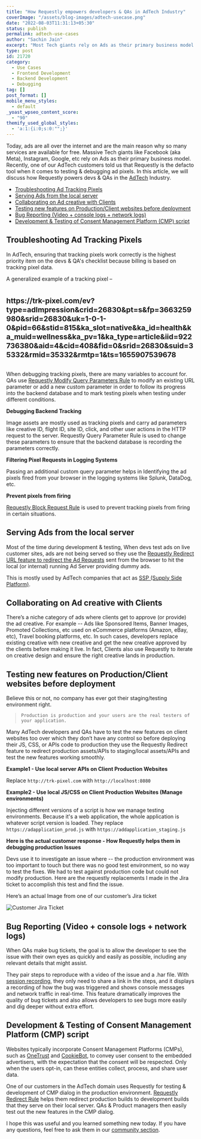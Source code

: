 ```yaml
---
title: "How Requestly empowers developers & QAs in AdTech Industry"
coverImage: "/assets/blog-images/adtech-usecase.png"
date: "2022-08-03T11:31:13+05:30"
status: publish
permalink: adtech-use-cases
author: "Sachin Jain"
excerpt: "Most Tech giants rely on Ads as their primary business model. See how Requestly powers devs & QAs!"
type: post
id: 21720
category:
  - Use Cases
  - Frontend Development
  - Backend Development
  - Debugging
tag: []
post_format: []
mobile_menu_styles:
  - default
_yoast_wpseo_content_score:
  - "90"
themify_used_global_styles:
  - 'a:1:{i:0;s:0:"";}'
---
```


<style>
*{
  scroll-padding-top: 80px;
}
#HighlightedLink{
    white-space: pre-wrap; 
    white-space: -moz-pre-wrap;
    white-space: -pre-wrap;  
    white-space: -o-pre-wrap;  
    word-wrap: break-word;
    font-weight: bold;
    font-size: 1.2rem;
    margin-top: 0rem;
}
</style>

<span class="markdownData">

<span class="tableOfContent">

</span>
<span class="content">


Today, ads are all over the internet and are the main reason why so many services are available for free. Massive Tech giants like Facebook (aka Meta), Instagram, Google, etc rely on Ads as their primary business model. Recently, one of our AdTech customers told us that Requestly is the defacto tool when it comes to testing & debugging ad pixels. In this article, we will discuss how Requestly powers devs & QAs in the [AdTech](https://advertising.amazon.com/library/guides/what-is-adtech) Industry.

*   [Troubleshooting Ad Tracking Pixels](#TroubleshootingAdTrackingPixels)
*   [Serving Ads from the local server](#ServingAdsfromthelocalserver)
*   [Collaborating on Ad creative with Clients](#CollaboratingonAdcreativewithClients)
*   [Testing new features on Production/Client websites before deployment](#TestingnewfeaturesonProduction)
*   [Bug Reporting (Video + console logs + network logs)](#BugReporting)
*   [Development & Testing of Consent Management Platform (CMP) script](#Development&Testing)

<div id='TroubleshootingAdTrackingPixels'> </div>

**Troubleshooting Ad Tracking Pixels**
--------------------------------------

In AdTech, ensuring that tracking pixels work correctly is the highest priority item on the devs & QA's checklist because billing is based on tracking pixel data.

A generalized example of a tracking pixel –
<div id='HighlightedLink'> 
https://trk-pixel.com/ev?type=adImpression&crid=26830&pt=s&fp=3663259980&srid=26830&uk=1-0-1-0&pid=66&stid=815&ka_slot=native&ka_id=health&ka_muid=wellness&ka_pv=1&ka_type=article&iid=922736380&aid=4&cid=408&fid=0&srid=26830&suid=35332&rmid=35332&rmtp=1&ts=1655907539678
</div>
<br>

When debugging tracking pixels, there are many variables to account for. QAs use [Requestly Modify Query Parameters Rule](https://requestly.io/feature/modify-query-params/) to modify an existing URL parameter or add a new custom parameter in order to follow its progress into the backend database and to mark testing pixels when testing under different conditions.

**Debugging Backend Tracking**

Image assets are mostly used as tracking pixels and carry ad parameters like creative ID, flight ID, site ID, click, and other user actions in the HTTP request to the server. Requestly Query Parameter Rule is used to change these parameters to ensure that the backend database is recording the parameters correctly.

**Filtering Pixel Requests in Logging Systems**

Passing an additional custom query parameter helps in Identifying the ad pixels fired from your browser in the logging systems like Splunk, DataDog, etc.

**Prevent pixels from firing**

[Requestly Block Request Rule](https://requestly.io/feature/block-network-requests/) is used to prevent tracking pixels from firing in certain situations.

<div id='ServingAdsfromthelocalserver'> </div>

Serving Ads from the local server
---------------------------------

Most of the time during development & testing, When devs test ads on live customer sites, ads are not being served so they use the [Requestly Redirect URL feature to redirect the Ad Requests](https://requestly.io/feature/redirect-url/) sent from the browser to hit the local (or internal) running Ad Server providing dummy ads.

This is mostly used by AdTech companies that act as [SSP (Supply Side Platform)](https://advertising.amazon.com/library/guides/what-is-adtech#:~:text=What%20is%20a%20supply%2Dside%20platform%20(SSP)%3F).

<div id='CollaboratingonAdcreativewithClients'> </div>

Collaborating on Ad creative with Clients
-----------------------------------------

There’s a niche category of ads where clients get to approve (or provide) the ad creative. For example -- Ads like Sponsored Items, Banner Images, Promoted Collections, etc used on eCommerce platforms (Amazon, eBay, etc), Travel booking platforms, etc. In such cases, developers replace existing creative with new creative and get the new creative approved by the clients before making it live. In fact, Clients also use Requestly to iterate on creative design and ensure the right creative lands in production.

<div id='TestingnewfeaturesonProduction'> </div>

Testing new features on Production/Client websites before deployment
--------------------------------------------------------------------

Believe this or not, no company has ever got their staging/testing environment right.

> `Production is production and your users are the real testers of your application.`

Many AdTech developers and QAs have to test the new features on client websites too over which they don’t have any control so before deploying their JS, CSS, or APIs code to production they use the Requestly Redirect feature to redirect production assets/APIs to staging/local assets/APIs and test the new features working smoothly.

**Example1 - Use local server APIs on Client Production Websites**

Replace ```http://trk-pixel.com``` with ```http://localhost:8080```

**Example2 - Use local JS/CSS on Client Production Websites (Manage environments)**

Injecting different versions of a script is how we manage testing environments. Because it's a web application, the whole application is whatever script version is loaded. They replace ```https://adapplication_prod.js``` with ```https://addapplication_staging.js```

**Here is the actual customer response - How Requestly helps them in debugging production Issues**

Devs use it to investigate an issue where -- the production environment was too important to touch but there was no good test environment, so no way to test the fixes. We had to test against production code but could not modify production. Here are the requestly replacements I made in the Jira ticket to accomplish this test and find the issue.

Here’s an actual Image from one of our customer’s Jira ticket

![Customer Jira Ticket](/assets/blog-images/customer-response-adtech.png)

<div id='BugReporting'> </div>

Bug Reporting (Video + console logs + network logs)
---------------------------------------------------

When QAs make bug tickets, the goal is to allow the developer to see the issue with their own eyes as quickly and easily as possible, including any relevant details that might assist.

They pair steps to reproduce with a video of the issue and a .har file. With [session recording](https://app.requestly.io/sessions), they only need to share a link in the steps, and it displays a recording of how the bug was triggered and shows console messages and network traffic in real-time. This feature dramatically improves the quality of bug tickets and also allows developers to see bugs more easily and dig deeper without extra effort.

<div id='Development&Testing'> </div>

Development & Testing of Consent Management Platform (CMP) script
-----------------------------------------------------------------

Websites typically incorporate Consent Management Platforms (CMPs), such as [OneTrust](https://www.onetrust.com/) and [CookieBot](https://www.cookiebot.com/), to convey user consent to the embedded advertisers, with the expectation that the consent will be respected. Only when the users opt-in, can these entities collect, process, and share user data.

One of our customers in the AdTech domain uses Requestly for testing & development of CMP dialog in the production environment. [Requestly Redirect Rule](https://requestly.io/feature/redirect-url/) helps them redirect production builds to development builds that they serve on their local server. QAs & Product managers then easily test out the new features in the CMP dialog.

I hope this was useful and you learned something new today. If you have any questions, feel free to ask them in our [community section](https://community.requestly.io/).

</span>
</span>